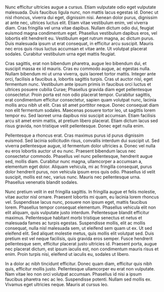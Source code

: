 ---
---
Nunc efficitur ultricies augue a cursus. Etiam vulputate odio eget vulputate
malesuada. Duis faucibus ligula nunc, non mattis lacus egestas id. Donec ut nisl
rhoncus, viverra dui eget, dignissim nisi. Aenean dolor purus, dignissim at ante
nec, ultrices luctus elit. Etiam vitae vestibulum enim, vel viverra diam. Cras
fringilla vel urna vitae dapibus. Nullam dictum odio dui, feugiat euismod magna
condimentum eget. Phasellus vestibulum dapibus eros, vel lobortis elit hendrerit
eu. Vestibulum eget rutrum magna, ac dictum purus. Duis malesuada ipsum ut erat
consequat, in efficitur arcu suscipit. Mauris nec eros quis risus luctus
accumsan et vitae ante. Ut volutpat placerat sodales. Curabitur vestibulum urna
eget mattis feugiat.

Cras sagittis, erat non bibendum pharetra, augue leo bibendum dui, et suscipit
massa ex id mauris. Cras eu commodo augue, ac egestas nulla. Nullam bibendum mi
ut urna viverra, quis laoreet tortor mattis. Integer ante orci, facilisis a
faucibus a, lobortis sagittis turpis. Cras ut auctor nisl, eget fermentum nunc.
Vestibulum ante ipsum primis in faucibus orci luctus et ultrices posuere cubilia
Curae; Phasellus gravida diam eget pellentesque consectetur. Proin porta est non
odio placerat tempor. Curabitur sagittis, erat condimentum efficitur
consectetur, sapien quam volutpat nunc, lacinia mollis arcu nibh ut elit. Cras
sit amet porttitor neque. Donec consequat diam non elit fermentum sodales.
Maecenas posuere tortor leo, ut sagittis lorem tempor eu. Sed laoreet urna
dapibus nisi suscipit accumsan. Etiam facilisis arcu sit amet enim mattis, at
pretium libero placerat. Etiam dictum lacus sed risus gravida, non tristique
velit pellentesque. Donec eget nulla enim.

Pellentesque a rhoncus erat. Cras maximus purus id purus dignissim euismod. Sed
lacinia sollicitudin risus, convallis interdum dui suscipit ut. Sed viverra
pellentesque augue, id fermentum dolor ultricies a. Donec vel nulla eu eros
lobortis auctor ut eu nunc. Praesent bibendum lacus nec consectetur commodo.
Phasellus vel nunc pellentesque, hendrerit augue sed, mollis diam. Curabitur
nunc magna, ullamcorper a accumsan a, elementum eget dolor. Aliquam vehicula, mi
ac fringilla consequat, purus dolor hendrerit purus, non vehicula ipsum eros
quis odio. Phasellus id velit suscipit, mollis est nec, varius nunc. Mauris nec
pellentesque urna. Phasellus venenatis blandit sodales.

Nunc pretium velit in est fringilla sagittis. In fringilla augue et felis
molestie, vitae auctor nisl ornare. Praesent lobortis mi quam, eu lacinia lorem
rhoncus vel. Suspendisse lacus nunc, posuere non ipsum eget, mattis faucibus
lorem. Phasellus tempor consequat elementum. Phasellus vehicula elit non elit
aliquam, quis vulputate justo interdum. Pellentesque blandit efficitur maximus.
Pellentesque habitant morbi tristique senectus et netus et malesuada fames ac
turpis egestas. Suspendisse mollis, elit ac mollis consequat, nulla nisl
malesuada sem, ut eleifend sem quam ut ex. Ut sed eleifend elit. Sed aliquet
molestie metus, quis mollis elit volutpat sed. Duis pretium est vel neque
facilisis, quis gravida eros semper. Fusce hendrerit pellentesque sem, efficitur
placerat justo ultricies id. Praesent porta, augue nec placerat dictum, est
ipsum iaculis est, non condimentum mauris risus et enim. Proin turpis nisi,
eleifend ut iaculis eu, sodales ut libero.

In a dolor ac nibh tincidunt efficitur. Donec quam diam, efficitur quis nibh
quis, efficitur mollis justo. Pellentesque ullamcorper eu erat non vulputate.
Nam vitae leo non orci volutpat accumsan. Phasellus id nisi a ipsum faucibus
pharetra nec ac leo. Suspendisse potenti. Nullam sed mollis ex. Vivamus eget
ultricies neque. Mauris at cursus leo.

